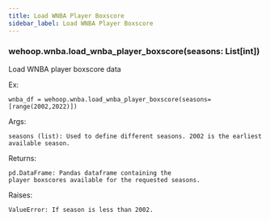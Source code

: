 ```yaml
---
title: Load WNBA Player Boxscore
sidebar_label: Load WNBA Player Boxscore
---
```


### wehoop.wnba.load_wnba_player_boxscore(seasons: List[int])
Load WNBA player boxscore data

Ex:

    wnba_df = wehoop.wnba.load_wnba_player_boxscore(seasons=[range(2002,2022)])

Args:

    seasons (list): Used to define different seasons. 2002 is the earliest available season.

Returns:

    pd.DataFrame: Pandas dataframe containing the
    player boxscores available for the requested seasons.

Raises:

    ValueError: If season is less than 2002.
